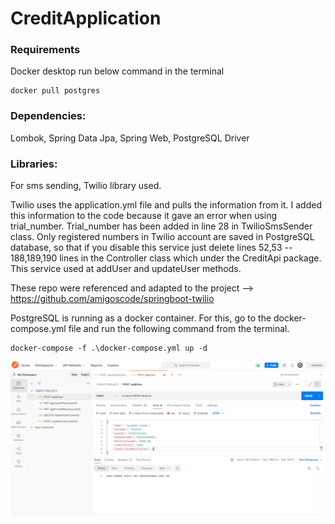 # CreditApplication
### Requirements
Docker desktop
run below command in the terminal 
```
docker pull postgres
```
### Dependencies:
Lombok, Spring Data Jpa, Spring Web, PostgreSQL Driver
### Libraries:
For sms sending, Twilio library used. 

Twilio uses the application.yml file and pulls the information from it.
I added this information to the code because it gave an error when using trial_number.
Trial_number has been added in line 28 in TwilioSmsSender class.
Only registered numbers in Twilio account are saved in PostgreSQL database, so that 
if you disable this service just delete lines 52,53 -- 188,189,190 lines in the Controller class which under the CreditApi package.
This service used at addUser and updateUser methods.

These repo were referenced and adapted to the project --> https://github.com/amigoscode/springboot-twilio

PostgreSQL is running as a docker container.
For this, go to the docker-compose.yml file and run the following command from the terminal.

```
docker-compose -f .\docker-compose.yml up -d
```

<p align="center">
  <img src="https://raw.githubusercontent.com/tburakdirlik/CreditApplication/main/SS/1.png?token=GHSAT0AAAAAABP7K6TKGAHRZGMQN7VKFX5YYQTFGTA" />
</p>

<p align="center">
  <img src="" />
</p>

<p align="center">
  <img src="" />
</p>


